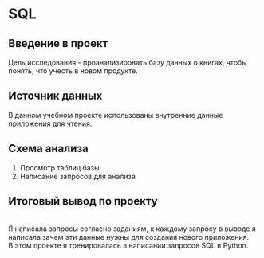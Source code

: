 # SQL
## Введение в проект
Цель исследования - проанализировать базу данных о книгах, чтобы понять, что учесть в новом продукте.
## Источник данных
В данном учебном проекте использованы внутренние данные приложения для чтения.
## Схема анализа
1. Просмотр таблиц базы
2. Написание запросов для анализа
## Итоговый вывод по проекту
<br>Я написала запросы согласно заданиям, к каждому запросу в выводе я написала зачем эти данные нужны для создания нового приложения.
<br>В этом проекте я тренировалась в написании запросов SQL в Python.
